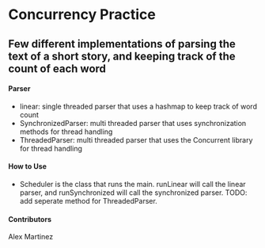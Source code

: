 # Concurrency Practice
## Few different implementations of parsing the text of a short story, and keeping track of the count of each word

#### Parser
- linear: single threaded parser that uses a hashmap to keep track of word count
- SynchronizedParser: multi threaded parser that uses synchronization methods for thread handling
- ThreadedParser: multi threaded parser that uses the Concurrent library for thread handling


#### How to Use
- Scheduler is the class that runs the main. runLinear will call the linear parser, and runSynchronized will call the synchronized parser. TODO: add seperate method for ThreadedParser.


#### Contributors
Alex Martinez
